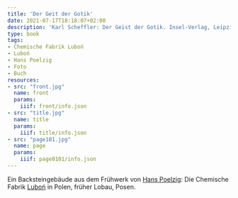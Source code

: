 ```yaml
---
title: 'Der Geit der Gotik'
date: 2021-07-17T18:18:07+02:00
description: 'Karl Scheffler: Der Geist der Gotik. Insel-Verlag, Leipzig 1925. <a class="worldcat" href="http://www.worldcat.org/oclc/254192285">&nbsp;</a>'
type: book
tags:
- Chemische Fabrik Luboń
- Luboń
- Hans Poelzig
- Foto
- Buch
resources:
- src: "front.jpg"
  name: front
  params:
    iiif: front/info.json
- src: "title.jpg"
  name: title
  params:
    iiif: title/info.json
- src: "page101.jpg"
  name: page
  params:
    iiif: page0101/info.json
---
```


Ein Backsteingebäude aus dem Frühwerk von [Hans Poelzig](/tags/Hans-Poelzig): Die Chemische Fabrik [Luboń](https://de.wikipedia.org/wiki/Lubo%C5%84) in Polen, früher Lobau, Posen.

